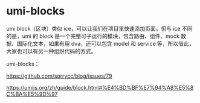# umi-blocks
umi block（区块）类似 ice，可以让我们在项目里快速添加页面。但与 ice 不同的是，umi 的 block 是一个完整可子运行的模块，包含路由、组件、mock 数据、国际化文本，如果有用 dva，还可以包含 model 和 service 等，所以借此，大家也可以有另一种组织代码的方式。



umi-blocks：  

https://github.com/sorrycc/blog/issues/79

https://umijs.org/zh/guide/block.html#%E4%BD%BF%E7%94%A8%E5%8C%BA%E5%9D%97